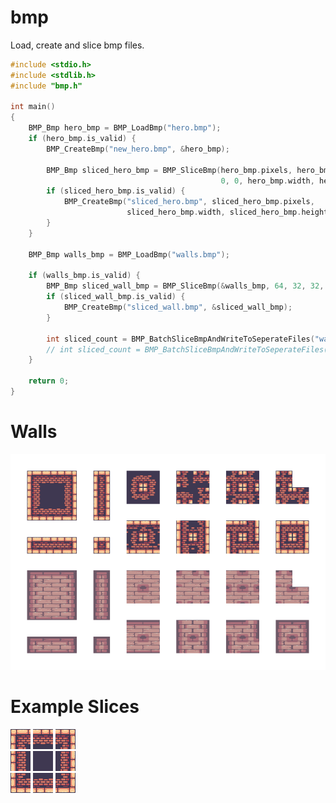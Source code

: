# bmp
Load, create and slice bmp files.

```cpp
#include <stdio.h>
#include <stdlib.h>
#include "bmp.h"

int main()
{
	BMP_Bmp hero_bmp = BMP_LoadBmp("hero.bmp");
	if (hero_bmp.is_valid) {
		BMP_CreateBmp("new_hero.bmp", &hero_bmp);

		BMP_Bmp sliced_hero_bmp = BMP_SliceBmp(hero_bmp.pixels, hero_bmp.width, hero_bmp.height,
		                                       0, 0, hero_bmp.width, hero_bmp.height);
		if (sliced_hero_bmp.is_valid) {
			BMP_CreateBmp("sliced_hero.bmp", sliced_hero_bmp.pixels,
			              sliced_hero_bmp.width, sliced_hero_bmp.height);
		}
	}

	BMP_Bmp walls_bmp = BMP_LoadBmp("walls.bmp");

	if (walls_bmp.is_valid) {
		BMP_Bmp sliced_wall_bmp = BMP_SliceBmp(&walls_bmp, 64, 32, 32, 32);
		if (sliced_wall_bmp.is_valid) {
			BMP_CreateBmp("sliced_wall.bmp", &sliced_wall_bmp);
		}

		int sliced_count = BMP_BatchSliceBmpAndWriteToSeperateFiles("walls", walls_bmp.pixels, walls_bmp.width, walls_bmp.height, 32, 32);
		// int sliced_count = BMP_BatchSliceBmpAndWriteToSeperateFiles("walls", &walls_bmp, 32, 32);
	}

	return 0;
}
```

# Walls
![](data/walls.bmp)<br>
# Example Slices
![](data/walls000.bmp)
![](data/walls001.bmp)
![](data/walls002.bmp)<br>
![](data/walls011.bmp)
![](data/walls012.bmp)
![](data/walls013.bmp)<br>
![](data/walls023.bmp)
![](data/walls024.bmp)
![](data/walls025.bmp)<br>
